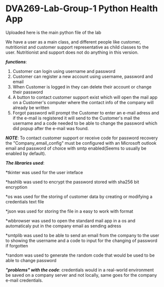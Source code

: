 # DVA269-Lab-Group-1 Python Health App

Uploaded here is the main python file of the lab

We have a user as a main class, and different people like customer, nutritionist and customer support representative as child classes to the user. Nutritionist and support does not do anything in this version.

**_functions_**:
1. Customer can login using username and password
2. Customer can register a new account using username, password and email
3. When Customer is logged in they can delete their account or change their password
4. A button to contact customer support exist which will open the mail app on a Customer's computer where the contact info of the company will already be written
5. Forgot password will prompt the Customer to enter an e-mail adress and if the e-mail is registered it will send to the Customer's mail the username and a code needed to be able to change the password which did popup after the e-mail was found.

  **_NOTE_**: To contact customer support or receive code for password recovery the "Company_email_config" must be configured with an Microsoft outlook email and password of choice with smtp enabled(Seems to usually be enabled by default). 

**_The libraries used_**:

*tkinter was used for the user inteface

*hashlib was used to encrypt the password stored with sha256 bit encryption

*os was used for the storing of customer data by creating or modifying a credentials text file

*json was used for storing the file in a easy to work with format

*wbbrowser was used to open the standard mail app in a os and automaticaly put in the company email as sending adress

*smtplib was used to be able to send an email from the company to the user to showing the username and a code to input for the changing of password if forgotten

*random was used to generate the random code that would be used to be able to change password

**_"problems" with the code_**:
credentials would in a real-world environment be saved on a company server and not locally, same goes for the company e-mail credentials.

